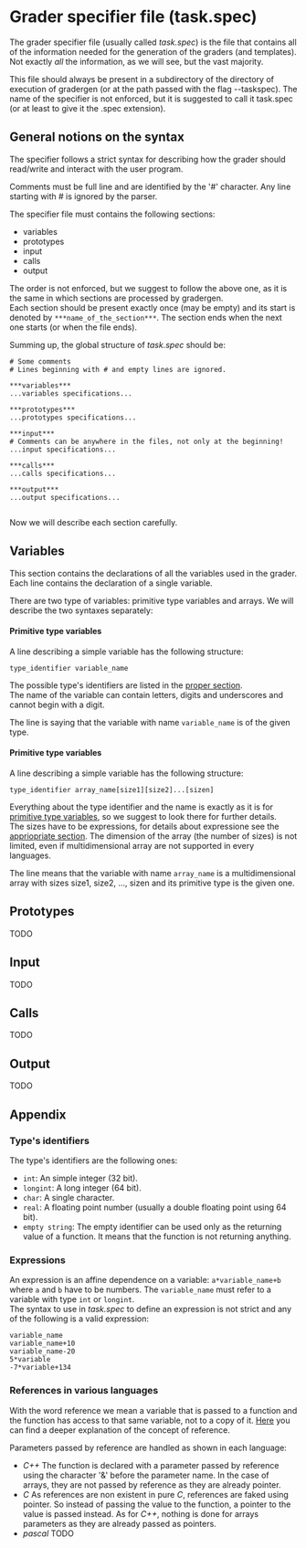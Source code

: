 Grader specifier file (task.spec)
=================================

The grader specifier file (usually called *task.spec*) is the file that contains all of the information needed for the generation of the graders (and templates). Not exactly *all* the information, as we will see, but the vast majority.

This file should always be present in a subdirectory of the directory of execution of gradergen (or at the path passed with the flag --taskspec). The name of the specifier is not enforced, but it is suggested to call it task.spec (or at least to give it the .spec extension).

General notions on the syntax
-----------------------------
The specifier follows a strict syntax for describing how the grader should read/write and interact with the user program.

Comments must be full line and are identified by the '#' character. Any line starting with # is ignored by the parser.

The specifier file must contains the following sections:
* variables
* prototypes
* input
* calls
* output  

The order is not enforced, but we suggest to follow the above one, as it is the same in which sections are processed by gradergen.  
Each section should be present exactly once (may be empty) and its start is denoted by `***name_of_the_section***`.
The section ends when the next one starts (or when the file ends).

Summing up, the global structure of *task.spec* should be:
```
# Some comments
# Lines beginning with # and empty lines are ignored.

***variables***
...variables specifications...

***prototypes***
...prototypes specifications...

***input***
# Comments can be anywhere in the files, not only at the beginning!
...input specifications...

***calls***
...calls specifications...

***output***
...output specifications...


```

Now we will describe each section carefully.

Variables
---------
This section contains the declarations of all the variables used in the grader.  
Each line contains the declaration of a single variable.

There are two type of variables: primitive type variables and arrays.
We will describe the two syntaxes separately:

#### Primitive type variables  
A line describing a simple variable has the following structure:
```
type_identifier variable_name
``` 
The possible type's identifiers are listed in the [proper section](#types-identifiers).  
The name of the variable can contain letters, digits and underscores and cannot begin with a digit.  

The line is saying that the variable with name `variable_name` is of the given type.

#### Primitive type variables  
A line describing a simple variable has the following structure:
```
type_identifier array_name[size1][size2]...[sizen]
``` 
Everything about the type identifier and the name is exactly as it is for [primitive type variables](#primitive-type-variables), so we suggest to look there for further details.   
The sizes have to be expressions, for details about expressione see the [appriopriate section](#expressions). The dimension of the array (the number of sizes) is not limited, even if multidimensional array are not supported in every languages.

The line means that the variable with name `array_name` is a multidimensional array with sizes size1, size2, ..., sizen and its primitive type is the given one.

## Prototypes
TODO

## Input
TODO

## Calls
TODO

## Output
TODO

Appendix
--------
### Type's identifiers
The type's identifiers are the following ones:
* `int`: An simple integer (32 bit).
* `longint`: A long integer (64 bit).
* `char`: A single character.
* `real`: A floating point number (usually a double floating point using 64 bit).
* `empty string`: The empty identifier can be used only as the returning value of a function. It means that the function is not returning anything.

### Expressions
An expression is an affine dependence on a variable: `a*variable_name+b` where `a` and `b` have to be numbers. The `variable_name` must refer to a variable with type `int` or `longint`.  
The syntax to use in *task.spec* to define an expression is not strict and any of the following is a valid expression:
```
variable_name
variable_name+10
variable_name-20
5*variable
-7*variable+134
```

### References in various languages
With the word reference we mean a variable that is passed to a function and the function has access to that same variable, not to a copy of it. [Here](https://en.wikipedia.org/wiki/Reference_(computer_science)) you can find a deeper explanation of the concept of reference.

Parameters passed by reference are handled as shown in each language:
* *C++* The function is declared with a parameter passed by reference using the character '&' before the parameter name. In the case of arrays, they are not passed by reference as they are already pointer.
* *C* As references are non existent in pure *C*, references are faked using pointer. So instead of passing the value to the function, a pointer to the value is passed instead. As for *C++*, nothing is done for arrays parameters as they are already passed as pointers.
* *pascal* TODO
